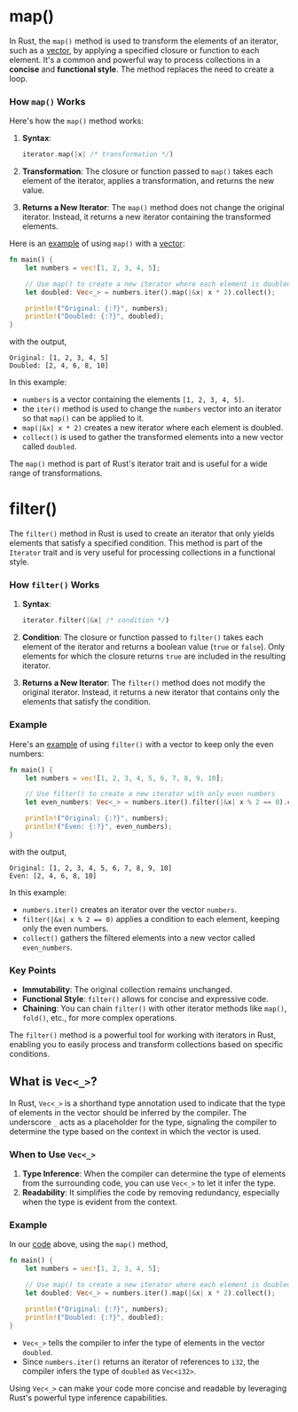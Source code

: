 # map()

In Rust, the `map()` method is used to transform the elements of an iterator, such as a [vector](notes/05-vectors/vectors.md), by applying a specified closure or function to each element. It's a common and powerful way to process collections in a **concise** and **functional style**. The method replaces the need to create a loop.

### How `map()` Works

Here's how the `map()` method works:

1. **Syntax**:
   ```rust
   iterator.map(|x| /* transformation */)
   ```

2. **Transformation**: The closure or function passed to `map()` takes each element of the iterator, applies a transformation, and returns the new value.

3. **Returns a New Iterator**: The `map()` method does not change the original iterator. Instead, it returns a new iterator containing the transformed elements.

Here is an [example](https://play.rust-lang.org/?version=stable&mode=debug&edition=2021&gist=46ecf50c2d259299c20692c3fdd511b1) of using `map()` with a [vector](notes/05-vectors/vectors.md):

```rust
fn main() {
    let numbers = vec![1, 2, 3, 4, 5];

    // Use map() to create a new iterator where each element is doubled
    let doubled: Vec<_> = numbers.iter().map(|&x| x * 2).collect();

    println!("Original: {:?}", numbers);
    println!("Doubled: {:?}", doubled);
}
```

with the output,

```
Original: [1, 2, 3, 4, 5]
Doubled: [2, 4, 6, 8, 10]
```

In this example:
- `numbers` is a vector containing the elements `[1, 2, 3, 4, 5]`.
- the `iter()` method is used to change the `numbers` vector into an iterator so that `map()` can be applied to it.
- `map(|&x| x * 2)` creates a new iterator where each element is doubled.
- `collect()` is used to gather the transformed elements into a new vector called `doubled`.

The `map()` method is part of Rust's iterator trait and is useful for a wide range of transformations.

# filter()

The `filter()` method in Rust is used to create an iterator that only yields elements that satisfy a specified condition. This method is part of the `Iterator` trait and is very useful for processing collections in a functional style.

### How `filter()` Works

1. **Syntax**:
   ```rust
   iterator.filter(|&x| /* condition */)
   ```

2. **Condition**: The closure or function passed to `filter()` takes each element of the iterator and returns a boolean value (`true` or `false`). Only elements for which the closure returns `true` are included in the resulting iterator.

3. **Returns a New Iterator**: The `filter()` method does not modify the original iterator. Instead, it returns a new iterator that contains only the elements that satisfy the condition.

### Example

Here's an [example](https://play.rust-lang.org/?version=stable&mode=debug&edition=2021&gist=95c7dd341135cba6e435969cbab21aac) of using `filter()` with a vector to keep only the even numbers:

```rust
fn main() {
    let numbers = vec![1, 2, 3, 4, 5, 6, 7, 8, 9, 10];

    // Use filter() to create a new iterator with only even numbers
    let even_numbers: Vec<_> = numbers.iter().filter(|&x| x % 2 == 0).collect();

    println!("Original: {:?}", numbers);
    println!("Even: {:?}", even_numbers);
}
```

with the output,

```
Original: [1, 2, 3, 4, 5, 6, 7, 8, 9, 10]
Even: [2, 4, 6, 8, 10]
```

In this example:
- `numbers.iter()` creates an iterator over the vector `numbers`.
- `filter(|&x| x % 2 == 0)` applies a condition to each element, keeping only the even numbers.
- `collect()` gathers the filtered elements into a new vector called `even_numbers`.

### Key Points

- **Immutability**: The original collection remains unchanged.
- **Functional Style**: `filter()` allows for concise and expressive code.
- **Chaining**: You can chain `filter()` with other iterator methods like `map()`, `fold()`, etc., for more complex operations.

The `filter()` method is a powerful tool for working with iterators in Rust, enabling you to easily process and transform collections based on specific conditions. 

## What is `Vec<_>`?

In Rust, `Vec<_>` is a shorthand type annotation used to indicate that the type of elements in the vector should be inferred by the compiler. The underscore `_` acts as a placeholder for the type, signaling the compiler to determine the type based on the context in which the vector is used.

### When to Use `Vec<_>`

1. **Type Inference**: When the compiler can determine the type of elements from the surrounding code, you can use `Vec<_>` to let it infer the type.
2. **Readability**: It simplifies the code by removing redundancy, especially when the type is evident from the context.

### Example

In our [code](https://play.rust-lang.org/?version=stable&mode=debug&edition=2021&gist=46ecf50c2d259299c20692c3fdd511b1) above, using the `map()` method, 

```rust
fn main() {
    let numbers = vec![1, 2, 3, 4, 5];

    // Use map() to create a new iterator where each element is doubled
    let doubled: Vec<_> = numbers.iter().map(|&x| x * 2).collect();

    println!("Original: {:?}", numbers);
    println!("Doubled: {:?}", doubled);
}
```

- `Vec<_>` tells the compiler to infer the type of elements in the vector `doubled`.
- Since `numbers.iter()` returns an iterator of references to `i32`, the compiler infers the type of `doubled` as `Vec<i32>`.

Using `Vec<_>` can make your code more concise and readable by leveraging Rust's powerful type inference capabilities.